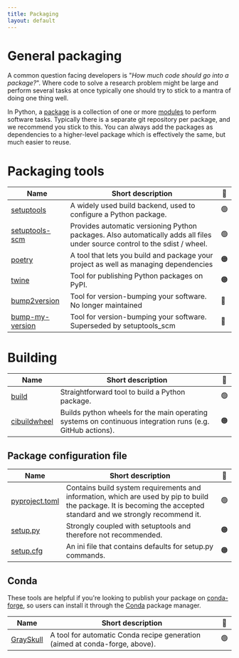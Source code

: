 ```yaml
---
title: Packaging
layout: default
---
```


# General packaging

A common question facing developers is "_How much code should go into a
package?_". Where code to solve a research problem might be large and perform
several tasks at once typically one should try to stick to a mantra of doing one
thing well.

In Python, a [package](https://docs.python.org/3/reference/import.html#packages)
is a collection of one or more
[modules](https://docs.python.org/3/glossary.html#term-module) to perform
software tasks. Typically there is a separate git repository per package, and
we recommend you stick to this. You can always add the packages as dependencies
to a higher-level package which is effectively the same, but much easier to
reuse.

# Packaging tools

| Name                                                                  | Short description                                                                                                           | 🚦  |
| --------------------------------------------------------------------- | --------------------------------------------------------------------------------------------------------------------------- | --- |
| [setuptools](https://setuptools.pypa.io)                              | A widely used build backend, used to configure a Python package.                                                            | 🟢  |
| [setuptools-scm](https://github.com/pypa/setuptools_scm/)             | Provides automatic versioning Python packages. Also automatically adds all files under source control to the sdist / wheel. | 🟢  |
| [poetry](https://github.com/python-poetry/poetry)                     | A tool that lets you build and package your project as well as managing dependencies                                        | 🟠  |
| [twine](https://pypi.org/project/twine/)                              | Tool for publishing Python packages on PyPI.                                                                                | 🟠  |
| [bump2version](https://pypi.org/project/bump2version/)                | Tool for version-bumping your software. No longer maintained                                                                | 🔴  |
| [bump-my-version](https://github.com/callowayproject/bump-my-version) | Tool for version-bumping your software. Superseded by setuptools_scm                                                        | 🔴  |

# Building

| Name                                                  | Short description                                                                                         | 🚦  |
| ----------------------------------------------------- | --------------------------------------------------------------------------------------------------------- | --- |
| [build](https://pypa-build.readthedocs.io/en/stable/) | Straightforward tool to build a Python package.                                                           | 🟢  |
| [cibuildwheel](https://cibuildwheel.readthedocs.io)   | Builds python wheels for the main operating systems on continuous integration runs (e.g. GitHub actions). | 🟠  |

## Package configuration file

| Name                                                                                               | Short description                                                                                                                                                  | 🚦  |
| -------------------------------------------------------------------------------------------------- | ------------------------------------------------------------------------------------------------------------------------------------------------------------------ | --- |
| [pyproject.toml](https://pip.pypa.io/en/stable/reference/build-system/pyproject-toml/)             | Contains build system requirements and information, which are used by pip to build the package. It is becoming the accepted standard and we strongly recommend it. | 🟢  |
| [setup.py](https://packaging.python.org/en/latest/guides/distributing-packages-using-setuptools/)  | Strongly coupled with setuptools and therefore not recommended.                                                                                                    | 🟠  |
| [setup.cfg](https://packaging.python.org/en/latest/guides/distributing-packages-using-setuptools/) | An ini file that contains defaults for setup.py commands.                                                                                                          | 🟠  |

## Conda

These tools are helpful if you're looking to publish your package on [conda-forge](https://conda-forge.org/), so users can install it through the [Conda](https://docs.conda.io/projects/conda/en/stable/) package manager.

| Name                                                      | Short description                                                           | 🚦  |
| --------------------------------------------------------- | --------------------------------------------------------------------------- | :-: |
| [GraySkull](https://github.com/conda-incubator/grayskull) | A tool for automatic Conda recipe generation (aimed at conda-forge, above). | 🟢  |
